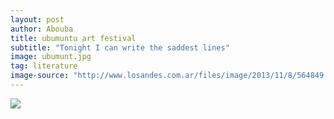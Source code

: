 ```yaml
---
layout: post
author: Abouba
title: ubumuntu art festival
subtitle: "Tonight I can write the saddest lines"
image: ubumunt.jpg
tag: literature
image-source: "http://www.losandes.com.ar/files/image/2013/11/8/564849.jpg"
---
```



<img src="{{site.github.url}}/img/ubumuntu.jpg">


